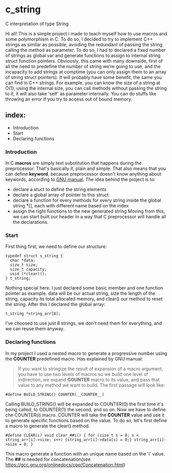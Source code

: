 # c_string
C interpretation of type String

Hi all! This is a simple project i made to teach myself how to use macros and some polymorphism in C. To do so, I decided to try to implement C++ strings as similar as possible, avoiding the redundant of passing the string calling the method as parameter.
To do so, I had to declared a fixed number of strings as global var and generate functions to assign to internal string struct function pointers.
Obviously, this came with many downside, first of all the need to predefine the number of string we're going to use, and the incapacity to add strings at comptime (you can only assign them to an array of string struct pointers).
It will probably have some benefit, the same you can find in C++ strings. For example, you can know the size of a string at O(1), using the internal size, you can call methods without passing the string to it, it will also take 'self' as parameter internally. You can do stuffs like throwing an error if you try to access out of bound memory.

## **index:**
  - Introduction
  - Start
  - Declaring functions

### Introduction
In C **macros** are simply text substitution that happens during the preprocessor. That's basically it, plain and simple. That also means that you can define **keyword**, because preprocessor doesn't know anything about keywords, according to [GNU manual](https://gcc.gnu.org/onlinedocs/cpp/Macros.html).
The idea behind the project is to:
  - declare a stuct to define the string elements
  - declare a global array of pointer to this struct
  - declare a function for every methods for every string inside the global string *[], each with different name based on the index
  - assign the right functions to the new generated string
Moving from this, we can start built our header in a way that C preprocessor will handle all the declarations.

### Start
First thing first, we need to define our structure:
```
typedef struct s_string {
  char *data;
  size_t size;
  size_t capacity;
  void (*clear)();
} t_string;
```
Nothing special here. I just declared some basic member and one function pointer as example. data will be our actual string, size the length of the string, capacity its total allocated memory, and clear() our method to reset the string. After this I declared the global array:
```
t_string *string_arr[8];
```
I've choosed to use just 8 strings, we don't need them for everything, and we can reuse them anyway.

### Declaring functions
In my project I used a nested macro to generate a progressive number using the **__COUNTER__** predefined macro. Has explained by GNU manual:
> If you want to stringize the result of expansion of a macro argument, you have to use two levels of macros
so we build one level of indirection, we expand __COUNTER__ macro to its value, and pass that value to any method we want to build. The first passage will look like:
```
#define BUILD_STRING() COUNTER(__COUNTER__)
```
Calling BUILD_STRING() will be expanded to COUNTER(0) the first time it's being called, to COUNTER(1) the second, and so on.
Now we have to define che COUNTER(i) macro. COUNTER will take the __COUNTER__ value and use it to generate specific functions based on the value. To do so, let's first define a macro to generate the clear() method.
```
#define CLEAR(i) void clear_##i() { for (size_t s = 0; s < string_arr[i]->size; s++) {string_arr[i]->data[s] = 0;} string_arr[i]->size = 0; }
```
This macro generate a function with an unique name based on the 'i' value. The **##** is needed for concatenation(see https://gcc.gnu.org/onlinedocs/cpp/Concatenation.html)
